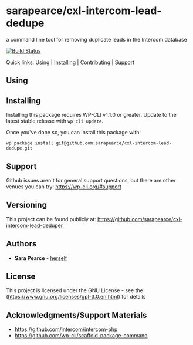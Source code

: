 sarapearce/cxl-intercom-lead-dedupe
===================================

a command line tool for removing duplicate leads in the Intercom database

[![Build Status](https://travis-ci.org/sarapearce/cxl-intercom-lead-dedupe.svg?branch=master)](https://travis-ci.org/sarapearce/cxl-intercom-lead-dedupe)

Quick links: [Using](#using) | [Installing](#installing) | [Contributing](#contributing) | [Support](#support)

## Using



## Installing

Installing this package requires WP-CLI v1.1.0 or greater. Update to the latest stable release with `wp cli update`.

Once you've done so, you can install this package with:

    wp package install git@github.com:sarapearce/cxl-intercom-lead-dedupe.git


## Support

Github issues aren't for general support questions, but there are other venues you can try: https://wp-cli.org/#support

## Versioning

This project can be found publicly at: https://github.com/sarapearce/cxl-intercom-lead-deduper

## Authors

* **Sara Pearce** - [herself](http://sarapearce.net)

## License

This project is licensed under the GNU License - see the (https://www.gnu.org/licenses/gpl-3.0.en.html) for details

## Acknowledgments/Support Materials

* https://github.com/intercom/intercom-php
* https://github.com/wp-cli/scaffold-package-command
